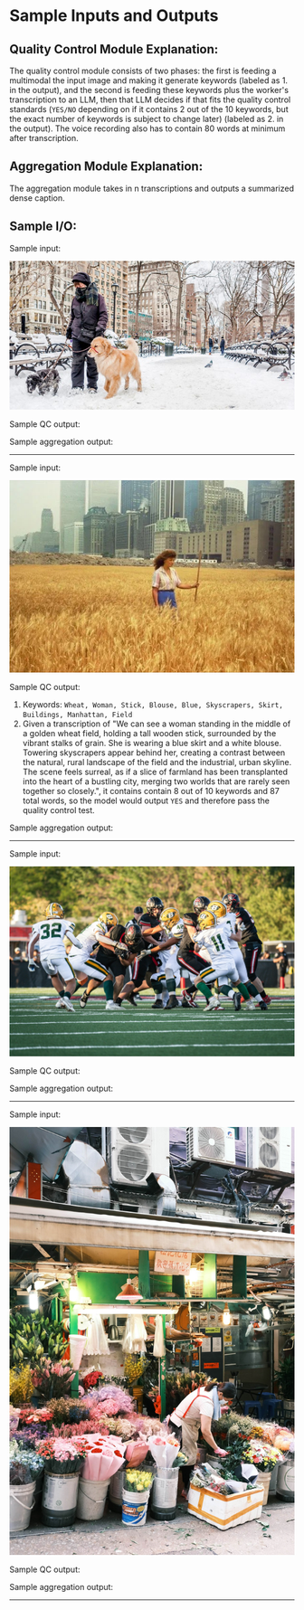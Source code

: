 # Sample Inputs and Outputs 
## Quality Control Module Explanation:
The quality control module consists of two phases: the first is feeding a multimodal the input image and making it generate keywords (labeled as 1. in the output), and the second is feeding these keywords plus the worker's transcription to an LLM, then that LLM decides if that fits the quality control standards (`YES/NO` depending on if it contains 2 out of the 10 keywords, but the exact number of keywords is subject to change later) (labeled as 2. in the output). The voice recording also has to contain 80 words at minimum after transcription.

## Aggregation Module Explanation:
The aggregation module takes in n transcriptions and outputs a summarized dense caption.


## Sample I/O:
Sample input:

![First image](./image1.jpeg)

Sample QC output:

Sample aggregation output:

---
Sample input:

![Second image](./image2.jpg)

Sample QC output:
1. Keywords: `Wheat, Woman, Stick, Blouse, Blue, Skyscrapers, Skirt, Buildings, Manhattan, Field`
2. Given a transcription of "We can see a woman standing in the middle of a golden wheat field, holding a tall wooden stick, surrounded by the vibrant stalks of grain. She is wearing a blue skirt and a white blouse. Towering skyscrapers appear behind her, creating a contrast between the natural, rural landscape of the field and the industrial, urban skyline. The scene feels surreal, as if a slice of farmland has been transplanted into the heart of a bustling city, merging two worlds that are rarely seen together so closely.", it contains contain 8 out of 10 keywords and 87 total words, so the model would output `YES` and therefore pass the quality control test.

Sample aggregation output:

---
Sample input:

![Third image](./image3.jpg)

Sample QC output:

Sample aggregation output:

---
Sample input:

![Fourth image](./image4.jpg)

Sample QC output:

Sample aggregation output:

---
